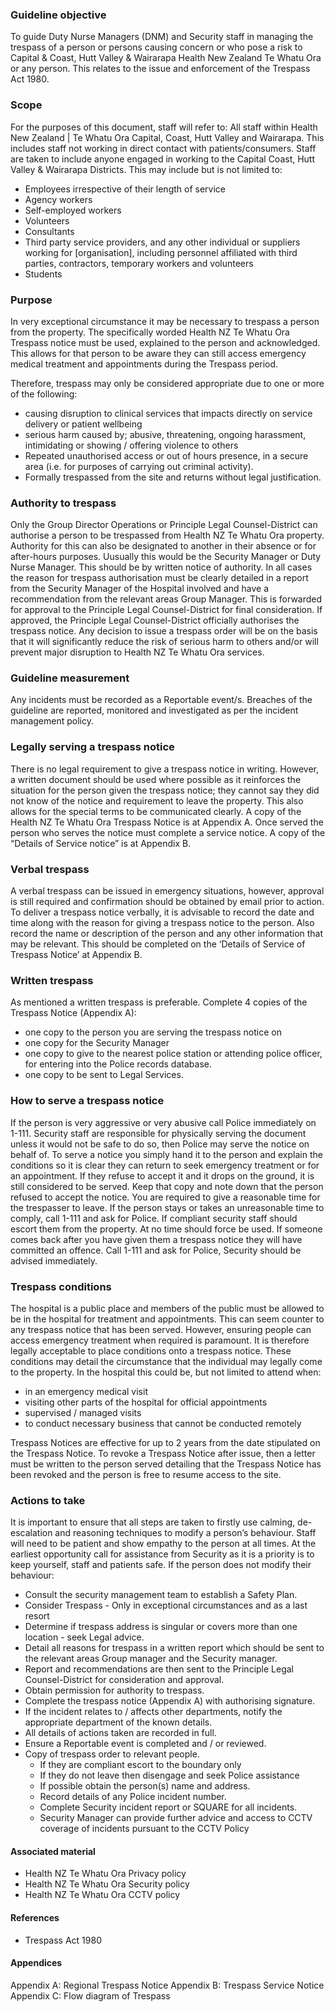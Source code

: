 ### Guideline objective
To guide Duty Nurse Managers (DNM) and Security staff in managing the trespass of a person or persons causing concern or who pose a risk to Capital & Coast, Hutt Valley & Wairarapa Health New Zealand Te Whatu Ora or any person. This relates to the issue and enforcement of the Trespass Act 1980. 

### Scope
For the purposes of this document, staff will refer to:
All staff within Health New Zealand | Te Whatu Ora Capital, Coast, Hutt Valley and Wairarapa. 
This includes staff not working in direct contact with patients/consumers.  Staff are taken to include anyone engaged in working to the Capital Coast, Hutt Valley & Wairarapa Districts. This may include but is not limited to:
- Employees irrespective of their length of service
- Agency workers
- Self-employed workers
- Volunteers
- Consultants
- Third party service providers, and any other individual or suppliers working for [organisation], including personnel affiliated with third parties, contractors, temporary workers and volunteers
- Students

### Purpose
In very exceptional circumstance it may be necessary to trespass a person from the property.
The specifically worded Health NZ Te Whatu Ora Trespass notice must be used, explained to the person and acknowledged. This allows for that person to be aware they can still access emergency medical treatment and appointments during the Trespass period.

Therefore, trespass may only be considered appropriate due to one or more of the following:
- causing disruption to clinical services that impacts directly on service delivery or patient wellbeing
- serious harm caused by; abusive, threatening, ongoing harassment, intimidating or showing / offering violence to others
- Repeated unauthorised access or out of hours presence, in a secure area (i.e. for purposes of carrying out criminal activity).
- Formally trespassed from the site and returns without legal justification. 

### Authority to trespass

Only the Group Director Operations or Principle Legal Counsel-District   can authorise a person to be trespassed from Health NZ Te Whatu Ora property. Authority for this can also be designated to another in their absence or for after-hours purposes. Uusually this would be the Security Manager or Duty Nurse Manager.  This should be by written notice of authority. In all cases the reason for trespass authorisation must be clearly detailed in a report from the Security Manager of the Hospital involved and have a recommendation from the relevant areas Group Manager. This is forwarded for approval to the Principle Legal Counsel-District for final consideration. If approved, the Principle Legal Counsel-District officially authorises the trespass notice. Any decision to issue a trespass order will be on the basis that it will significantly reduce the risk of serious harm to others and/or will prevent major disruption to Health NZ Te Whatu Ora services. 

### Guideline measurement
Any incidents must be recorded as a Reportable event/s. Breaches of the guideline are reported, monitored and investigated as per the incident management policy.

### Legally serving a trespass notice
There is no legal requirement to give a trespass notice in writing. However, a written document should be used where possible as it reinforces the situation for the person given the trespass notice; they cannot say they did not know of the notice and requirement to leave the property. This also allows for the special terms to be communicated clearly.
A copy of the Health NZ Te Whatu Ora Trespass Notice is at Appendix A.
Once served the person who serves the notice must complete a service notice.
A copy of the “Details of Service notice” is at Appendix B.

### Verbal trespass
A verbal trespass can be issued in emergency situations, however, approval is still required and confirmation should be obtained by email prior to action.
To deliver a trespass notice verbally, it is advisable to record the date and time along with the reason for giving a trespass notice to the person. Also record the name or description of the person and any other information that may be relevant. 
This should be completed on the ‘Details of Service of Trespass Notice’ at Appendix B.

### Written trespass
As mentioned a written trespass is preferable. Complete 4 copies of the Trespass Notice (Appendix A):
- one copy to the person you are serving the trespass notice on
- one copy for the Security Manager
- one copy to give to the nearest police station or attending police officer, for entering into the Police records database.
- one copy to be sent to Legal Services.

### How to serve a trespass notice
If the person is very aggressive or very abusive call Police immediately on 1-111. 
Security staff are responsible for physically serving the document unless it would not be safe to do so, then Police may serve the notice on behalf of. 
To serve a notice you simply hand it to the person and explain the conditions so it is clear they can return to seek emergency treatment or for an appointment. If they refuse to accept it and it drops on the ground, it is still considered to be served. Keep that copy and note down that the person refused to accept the notice.
You are required to give a reasonable time for the trespasser to leave. If the person stays or takes an unreasonable time to comply, call 1-111 and ask for Police. If compliant security staff should escort them from the property. At no time should force be used.
If someone comes back after you have given them a trespass notice they will have committed an offence. Call 1-111 and ask for Police, Security should be advised immediately.

### Trespass conditions

The hospital is a public place and members of the public must be allowed to be in the hospital for treatment and appointments. This can seem counter to any trespass notice that has been served. However, ensuring people can access emergency treatment when required is paramount. It is therefore legally acceptable to place conditions onto a trespass notice. These conditions may detail the circumstance that the individual may legally come to the property. In the hospital this could be, but not limited to attend when:
- in an emergency medical visit
- visiting other parts of the hospital for official appointments
- supervised / managed visits
- to conduct necessary business that cannot be conducted remotely  

Trespass Notices are effective for up to 2 years from the date stipulated on the Trespass Notice. To revoke a Trespass Notice after issue, then a letter must be written to the person served detailing that the Trespass Notice has been revoked and the person is free to resume access to the site. 

### Actions to take
It is important to ensure that all steps are taken to firstly use calming, de-escalation and reasoning techniques to modify a person’s behaviour. Staff will need to be patient and show empathy to the person at all times. At the earliest opportunity call for assistance from Security as it is a priority is to keep yourself, staff and patients safe. If the person does not modify their behaviour:
- Consult the security management team to establish a Safety Plan.
- Consider Trespass - Only in exceptional circumstances and as a last resort
- Determine if trespass address is singular or covers more than one location - seek Legal advice. 
- Detail all reasons for trespass in a written report which should be sent to the relevant areas Group manager and the Security manager.
- Report and recommendations are then sent to the Principle Legal Counsel-District for consideration and approval.
- Obtain permission for authority to trespass.
- Complete the trespass notice (Appendix A) with authorising signature.
- If the incident relates to / affects other departments, notify the appropriate department of the known details.
- All details of actions taken are recorded in full. 
- Ensure a Reportable event is completed and / or reviewed.
- Copy of trespass order to relevant people.
  - If they are compliant escort to the boundary only
  - If they do not leave then disengage and seek Police assistance
  - If possible obtain the person(s) name and address.
  - Record details of any Police incident number.
  - Complete Security incident report or SQUARE for all incidents.
  - Security Manager can provide further advice and access to CCTV coverage of incidents pursuant to the CCTV Policy  

#### Associated material
- Health NZ Te Whatu Ora Privacy policy
- Health NZ Te Whatu Ora Security policy
- Health NZ Te Whatu Ora CCTV policy

#### References
- Trespass Act 1980

#### Appendices
Appendix A: Regional Trespass Notice
Appendix B: Trespass Service Notice
Appendix C: Flow diagram of Trespass 
